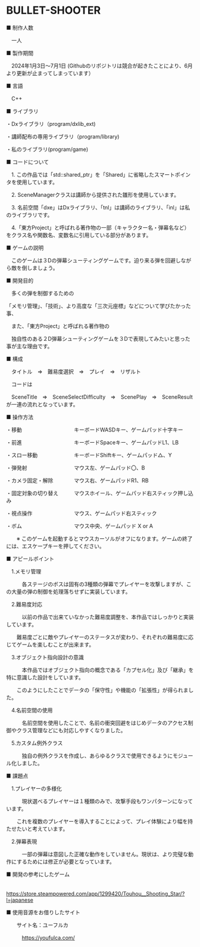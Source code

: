 # BULLET-SHOOTER


■ 制作人数

　一人


■ 製作期間 

　2024年1月3日～7月1日 (Githubのリポジトリは競合が起きたことにより、6月より更新が止まってしまっています）

■ 言語

　C++


■ ライブラリ

・Dxライブラリ（program/dxlib_ext)

・講師配布の専用ライブラリ（program/library)

・私のライブラリ(program/game)


■ コードについて


　1. この作品では「std::shared_ptr」を「Shared」に省略したスマートポインタを使用しています。

　2. SceneManagerクラスは講師から提供された雛形を使用しています。

　3. 名前空間「dxe」はDxライブラリ、「tnl」は講師のライブラリ、「inl」は私のライブラリです。

　4.「東方Project」と呼ばれる著作物の一部（キャラクター名・弾幕名など）をクラス名や関数名、変数名に引用している部分があります。
 

■ ゲームの説明

　このゲームは３Dの弾幕シューティングゲームです。迫り来る弾を回避しながら敵を倒しましょう。


■ 開発目的


　多くの弾を制御するための
 
「メモリ管理」、「技術」、より高度な「三次元座標」などについて学びたかった事、

 
　また、「東方Project」と呼ばれる著作物の

　独自性のある２D弾幕シューティングゲームを３Dで表現してみたいと思った事が主な理由です。　


■ 構成


　タイトル　⇒　難易度選択　⇒　プレイ　⇒　リザルト

 　コードは　

　SceneTitle　⇒　SceneSelectDifficulty　⇒　ScenePlay　⇒　SceneResult　　が一連の流れとなっています。



 ■ 操作方法

・移動　　　　　　　　　　キーボードWASDキー、ゲームパッド十字キー

・前進　　　　　　　　　　キーボードSpaceキー、ゲームパッドL1、LB

・スロー移動　　　　　　　キーボードShiftキー、ゲームパッド△、Y

・弾発射　　　　　　　　　マウス左、ゲームパッド〇、B

・カメラ固定・解除　　　　マウス右、ゲームパッドR1、RB

・固定対象の切り替え　　　マウスホイール、ゲームパッド右スティック押し込み

・視点操作　　　　　　　　マウス、ゲームパッド右スティック

・ボム　　　　　　　　　　マウス中央、ゲームパッド X or A



　　※ このゲームを起動するとマウスカーソルがオフになります。ゲームの終了には、エスケープキーを押してください。


■ アピールポイント

　1.メモリ管理

　　　各ステージのボスは固有の3種類の弾幕でプレイヤーを攻撃しますが、この大量の弾の制御を処理落ちせずに実装しています。


　2.難易度対応

　　　以前の作品で出来ていなかった難易度調整を、本作品ではしっかりと実装しています。
 
　　難易度ごとに敵やプレイヤーのステータスが変わり、それぞれの難易度に応じてゲームを楽しむことが出来ます。


　3.オブジェクト指向設計の意識

　　　本作品ではオブジェクト指向の概念である「カプセル化」及び「継承」を特に意識した設計をしています。
   
　　このようにしたことでデータの「保守性」や機能の「拡張性」が得られました。


　4.名前空間の使用

　　　名前空間を使用したことで、名前の衝突回避をはじめデータのアクセス制御やクラス管理などにも対応しやすくなりました。


　5.カスタム例外クラス

　　　独自の例外クラスを作成し、あらゆるクラスで使用できるようにモジュール化しました。
 

 ■ 課題点

 　1.プレイヤーの多様化


　　　現状選べるプレイヤーは１種類のみで、攻撃手段もワンパターンになっています。

　　これを複数のプレイヤーを導入することによって、プレイ体験により幅を持たせたいと考えています。


　2.弾幕表現

　　　一部の弾幕は意図した正確な動作をしていません。現状は、より完璧な動作にするためには修正が必要となっています。 

■ 開発の参考にしたゲーム

　　　https://store.steampowered.com/app/1299420/Touhou__Shooting_Star/?l=japanese

 
■ 使用音源をお借りしたサイト

　　サイト名：ユーフルカ

　　　https://youfulca.com/
